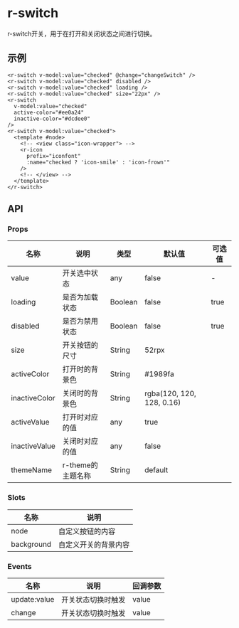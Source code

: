 # r-switch

r-switch开关，用于在打开和关闭状态之间进行切换。

## 示例

```vue
<r-switch v-model:value="checked" @change="changeSwitch" />
<r-switch v-model:value="checked" disabled />
<r-switch v-model:value="checked" loading />
<r-switch v-model:value="checked" size="22px" />
<r-switch
  v-model:value="checked"
  active-color="#ee0a24"
  inactive-color="#dcdee0"
/>
<r-switch v-model:value="checked">
  <template #node>
    <!-- <view class="icon-wrapper"> -->
    <r-icon
      prefix="iconfont"
      :name="checked ? 'icon-smile' : 'icon-frown'"
    />
    <!-- </view> -->
  </template>
</r-switch>
```



## API

### Props

| 名称          | 说明              | 类型    | 默认值                    | 可选值 |
| ------------- | ----------------- | ------- | ------------------------- | ------ |
| value         | 开关选中状态      | any     | false                     | -      |
| loading       | 是否为加载状态    | Boolean | false                     | true   |
| disabled      | 是否为禁用状态    | Boolean | false                     | true   |
| size          | 开关按钮的尺寸    | String  | 52rpx                     |        |
| activeColor   | 打开时的背景色    | String  | #1989fa                   |        |
| inactiveColor | 关闭时的背景色    | String  | rgba(120, 120, 128, 0.16) |        |
| activeValue   | 打开时对应的值    | any     | true                      |        |
| inactiveValue | 关闭时对应的值    | any     | false                     |        |
| themeName     | r-theme的主题名称 | String  | default                   |        |

### Slots

| 名称       | 说明                 |
| ---------- | -------------------- |
| node       | 自定义按钮的内容     |
| background | 自定义开关的背景内容 |

### Events

| 名称         | 说明               | 回调参数 |
| ------------ | ------------------ | -------- |
| update:value | 开关状态切换时触发 | value    |
| change       | 开关状态切换时触发 | value    |


